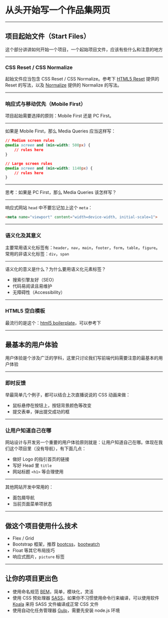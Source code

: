 # 从头开始写一个作品集网页

---

## 项目起始文件（Start Files）

这个部分讲讲如何开始一个项目，一个起始项目文件，应该有些什么和注意的地方

---

### CSS Reset / CSS Normalize

起始文件应当包含 CSS Reset / CSS Normalize。参考下 [HTML5 Reset](https://github.com/murtaugh/HTML5-Reset/) 提供的 Reset 的写法，以及 [Normalize](http://necolas.github.io/normalize.css/) 提供的 Normalize 的写法。

---

### 响应式与移动优先（Mobile First）

项目起始需要选择的原则：Mobile First 还是 PC First。

---

如果是 Mobile First，那么 Media Queries 应当这样写：

```css
// Medium screen rules
@media screen and (min-width: 500px) {
	// rules here
}

// Large screen rules
@media screen and (min-width: 1140px) {
	// rules here
}
```

---

思考：如果是 PC First，那么 Media Queries 该怎样写？

---

响应式网站 `head` 中不要忘记加上这个 `meta`：

```html
<meta name="viewport" content="width=device-width, initial-scale=1">
```

---

### 语义化及其意义

主要常用语义化标签有：`header`，`nav`，`main`，`footer`，`form`，`table`，`figure`。常用的非语义化标签：`div`，`span`

---

语义化的意义是什么？为什么要用语义化元素标签？

* 搜索引擎友好（SEO）
* 代码易阅读且易维护
* 无障碍性（Accessibility）

---

### HTML5 空白模板

最流行的是这个：[html5 boilerplate](https://html5boilerplate.com/)，可以参考下

---

## 最基本的用户体验

用户体验是个涉及广泛的学科，这里只讨论我们写前端代码需要注意的最基本的用户体验

---

### 即时反馈

举最简单几个例子，都可以结合上次直播说说的 CSS 动画来做：

* 鼠标悬停在按钮上，按钮背景颜色等改变
* 提交表单，弹出提交成功的框

---

### 让用户知道自己在哪

网站设计与开发另一个重要的用户体验原则就是：让用户知道自己在哪。体现在我们这个项目里（没有导航），有下面几点：

* 做好 Logo 的指引首页的链接
* 写好 Head 里 `title`
* 网站标题 `<h1>` 等合理使用

---

其他网站开发中常用的：

* 面包屑导航
* 当前页面菜单项状态

---

## 做这个项目使用什么技术

* Flex / Grid
* Bootstrap 框架，推荐 [bootcss](http://www.bootcss.com/)，[bootwatch](http://bootswatch.com/)
* Float 等其它布局技巧
* 响应式图片，`picture` 标签

---

## 让你的项目更出色

* 使用命名规范 [BEM](http://getbem.com/)，简单，模块化，灵活
* 使用 CSS 预处理器 [SASS](http://sass-lang.com/)，如果你不习惯使用命令行来编译，可以使用软件 [Koala](http://koala-app.com/) 来将 SASS 文件编译成正常 CSS 文件
* 使用自动化任务管理器 [Gulp](http://gulpjs.com/)，需要先安装 node.js 环境


